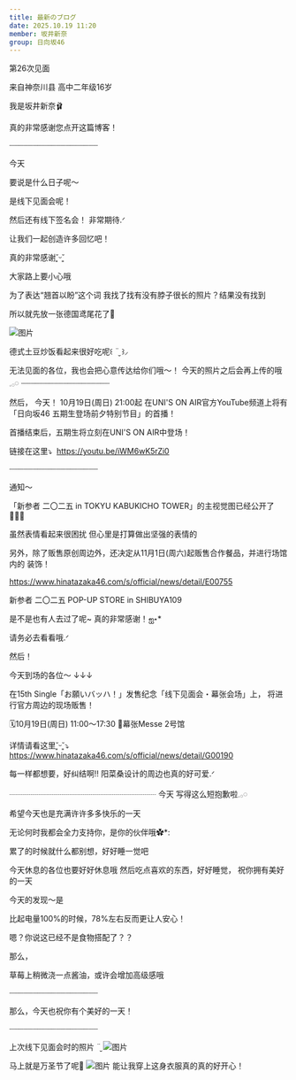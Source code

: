 ```yaml
---
title: 最新のブログ
date: 2025.10.19 11:20
member: 坂井新奈
group: 日向坂46
---
```


第26次见面


来自神奈川县 高中二年级16岁

我是坂井新奈🩰


真的非常感谢您点开这篇博客！




┈┈┈┈┈┈┈┈┈┈┈┈┈┈┈┈┈┈┈


今天

要说是什么日子呢〜


是线下见面会呢！


然后还有线下签名会！
非常期待.ᐟ‪



让我们一起创造许多回忆吧！




真的非常感谢˘͈ᵕ˘͈

大家路上要小心哦





为了表达“翘首以盼”这个词
我找了找有没有脖子很长的照片？结果没有找到

所以就先放一张德国鸢尾花了🪻


![图片](https://cdn.hinatazaka46.com/files/14/diary/official/member/moblog/202510/mobyNYt13.jpg)

德式土豆炒饭看起来很好吃呢꒰ ¨̮ ꒱⸝






无法见面的各位，我也会把心意传达给你们哦〜！
今天的照片之后会再上传的哦𓈒𓂂𓏸
┈┈┈┈┈┈┈┈┈┈┈┈┈┈┈┈┈┈┈



然后，
今天！
10月19日(周日) 21:00起
在UNI'S ON AIR官方YouTube频道上将有「日向坂46 五期生登场前夕特别节目」的首播！

首播结束后，五期生将立刻在UNI'S ON AIR中登场！



链接在这里⤵︎ ︎
https://youtu.be/iWM6wK5rZi0



┈┈┈┈┈┈┈┈┈┈┈┈┈┈┈┈┈┈┈



通知〜






「新参者 二〇二五 in TOKYU KABUKICHO TOWER」的主视觉图已经公开了🙇🏻‍♀️

虽然表情看起来很困扰
但心里是打算做出坚强的表情的



另外，除了贩售原创周边外，还决定从11月1日(周六)起贩售合作餐品，并进行场馆内的
装饰！



https://www.hinatazaka46.com/s/official/news/detail/E00755


新参者 二〇二五 POP-UP STORE
in SHIBUYA109

是不是也有人去过了呢~
真的非常感谢！‪ஐ‬⋆*


请务必去看看哦.ᐟ‪




然后！

今天到场的各位〜
↓↓↓


在15th Single「お願いバッハ！」发售纪念「线下见面会・幕张会场」上，
将进行官方周边的现场贩售！

🗓️10月19日(周日) 11:00～17:30
📍幕张Messe 2号馆


详情请看这里˘͈ᵕ˘͈⤵︎
https://www.hinatazaka46.com/s/official/news/detail/G00190



每一样都想要，好纠结啊!!
阳菜桑设计的周边也真的好可爱.ᐟ‪







┈┈┈┈┈┈┈┈┈┈┈┈┈┈┈┈┈┈┈
今天
写得这么短抱歉啦𓈒𓂂𓏸


希望今天也是充满许许多多快乐的一天

无论何时我都会全力支持你，是你的伙伴哦✿*:



累了的时候就什么都别想，好好睡一觉吧


今天休息的各位也要好好休息哦
然后吃点喜欢的东西，好好睡觉，
祝你拥有美好的一天



今天的发现〜是

比起电量100%的时候，78%左右反而更让人安心！



嗯？你说这已经不是食物搭配了？？



那么，

草莓上稍微浇一点酱油，或许会增加高级感哦

┈┈┈┈┈┈┈┈┈┈┈┈┈┈┈┈┈┈┈

那么，今天也祝你有个美好的一天！






┈┈┈┈┈┈┈┈┈┈┈┈┈┈┈┈┈┈┈

上次线下见面会时的照片 ¨̮
![图片](https://cdn.hinatazaka46.com/files/14/diary/official/member/moblog/202510/mobHB0aR1.jpg)


马上就是万圣节了呢🎃
![图片](https://cdn.hinatazaka46.com/files/14/diary/official/member/moblog/202510/mobAgom3W.jpg)
能让我穿上这身衣服真的真的好开心！